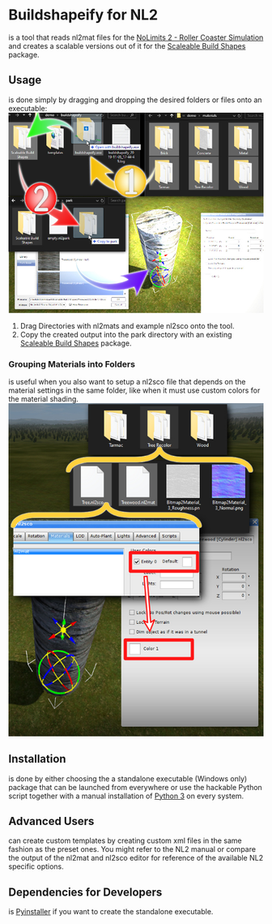 # Buildshapeify for NL2 

is a tool that reads nl2mat files for the [NoLimits 2 - Roller Coaster Simulation](http://www.nolimitscoaster.com/) and creates a scalable versions out of it for the [Scaleable Build Shapes](https://www.youtube.com/watch?v=ac9bl-vS1Xg) package.

## Usage
is done simply by dragging and dropping the desired folders or files onto an executable: 
![](docs/info.jpg)
1. Drag Directories with nl2mats and example nl2sco onto the tool.
2. Copy the created output into the park directory with an existing [Scaleable Build Shapes](https://www.youtube.com/watch?v=ac9bl-vS1Xg) package.

### Grouping Materials into Folders
is useful when you also want to setup a nl2sco file that depends on the material settings in the same folder, like when it must use custom colors for the material shading. 
![](docs/info2.jpg)


## Installation
is done by either choosing the a standalone executable (Windows only) package that can be launched from everywhere or use the hackable Python script together with a manual installation of [Python 3](https://www.python.org/) on every system.

## Advanced Users
can create custom templates by creating custom xml files in the same fashion as the preset ones. You might refer to the NL2 manual or compare the output of the nl2mat and nl2sco editor for reference of the available NL2 specific options. 

## Dependencies for Developers
is [Pyinstaller](https://www.pyinstaller.org/) if you want to create the standalone executable.
